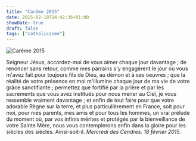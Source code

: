 ```yaml
---
title: "Carême 2015"
date: 2015-02-18T14:42:36+01:00
showDate: true
draft: false
tags: ["catholicisme"]
---
```

![Carême 2015](/images/mercredi-des-cendres-2015.jpg)

Seigneur Jésus, accordez-moi de vous aimer chaque jour davantage ; de renoncer sans retour, comme mes parrains s'y engagèrent le jour où vous m'avez fait pour toujours fils de Dieu, au démon et à ses oeuvres ; que la réalité de votre présence en moi m'illumine chaque jour de ma vie de votre grâce sanctifiante ; permettez que fortifié par la prière et par les sacrements que vous avez institués pour nous mener au Ciel, je vous ressemble vraiment davantage ; et enfin de tout faire pour que votre adorable Règne sur la terre, et plus particulièrement en France, soit pour moi, pour mes parents, mes amis et pour tous les hommes, un vrai prélude du moment où, par vos infinis mérites et protégés par la bienveillance de votre Sainte Mère, nous vous contemplerons enfin dans la gloire pour les siècles des siècles. Ainsi-soit-il. _Mercredi des Cendres. 18 février 2015._